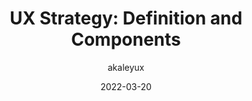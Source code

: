 ---
author: akaleyux
coauthor: segibb
date: 2022-03-20
permalink: false
publisher: nngroup
tags:
  - user-experience
  - strategies
target_url: https://www.nngroup.com/articles/ux-strategy/
title: "UX Strategy: Definition and Components"
---